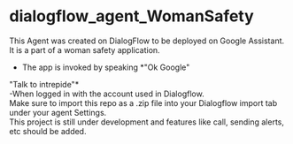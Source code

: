 # dialogflow_agent_WomanSafety
This Agent was created on DialogFlow to be deployed on Google Assistant. It is a part of a woman safety application.
* The app is invoked by speaking 
*"Ok Google"

"Talk to intrepide"* <br />
-When logged in with the account used in Dialogflow. <br />
Make sure to import this repo as a .zip file into your Dialogflow import tab under your agent Settings.<br />
This project is still under development and features like call, sending alerts, etc should be added.
